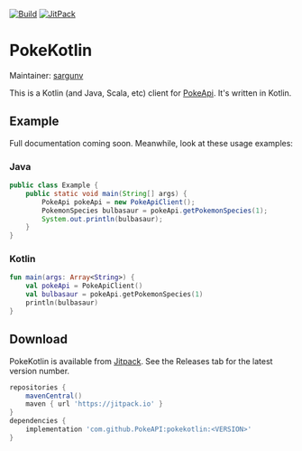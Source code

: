 [![Build](https://img.shields.io/github/workflow/status/pokeapi/pokekotlin/Java%20CI%20with%20Gradle?style=flat-square)][Build]
[![JitPack](https://img.shields.io/jitpack/v/github/PokeAPI/pokekotlin?style=flat-square)][Jitpack]

# PokeKotlin

Maintainer: [sargunv](https://github.com/sargunv)

This is a Kotlin (and Java, Scala, etc) client for [PokeApi](https://github.com/PokeAPI/pokeapi). It's written in Kotlin.

## Example

Full documentation coming soon. Meanwhile, look at these usage examples:

### Java

```java
public class Example {
    public static void main(String[] args) {
        PokeApi pokeApi = new PokeApiClient();
        PokemonSpecies bulbasaur = pokeApi.getPokemonSpecies(1);
        System.out.println(bulbasaur);
    }
}
```

### Kotlin

```kotlin
fun main(args: Array<String>) {
    val pokeApi = PokeApiClient()
    val bulbasaur = pokeApi.getPokemonSpecies(1)
    println(bulbasaur)
}
```

## Download

PokeKotlin is available from [Jitpack]. See the Releases tab for the latest version number.

```groovy
repositories {
    mavenCentral()
    maven { url 'https://jitpack.io' }
}
dependencies {
    implementation 'com.github.PokeAPI:pokekotlin:<VERSION>'
}
```

[Build]: https://github.com/PokeAPI/pokekotlin/actions?query=workflow%3A%22Java+CI+with+Gradle%22
[Jitpack]: https://jitpack.io/#PokeAPI/pokekotlin/